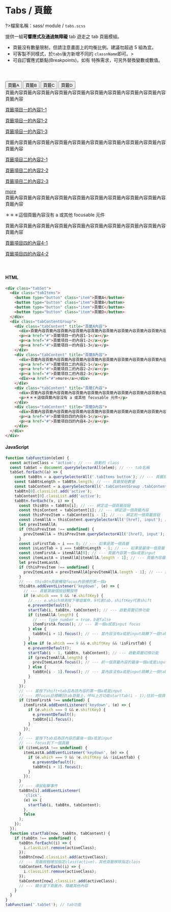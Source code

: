 # Tabs / 頁籤

?>檔案名稱：sass/ module / `tabs.scss`

提供一組**可響應式及通過無障礙** tab 遊走之 tab 頁籤模組。

- 頁籤沒有數量限制，但請注意畫面上的均衡比例。建議勿超過 5 組為宜。
- 可客製不同樣式，於`tabs`後方新增不同的 `classnName`即可。>
- 可自訂響應式斷點(Breakpoints)，如有 特殊需求，可另外替換變數或數值。

<div class="tabSet">
                <div class="tabItems">
                  <button type="button" class="item">頁籤A</button>
                  <button type="button" class="item">頁籤B</button>
                  <button type="button" class="item">頁籤C</button>
                  <button type="button" class="item">頁籤D</button>
                </div>
                <div class="tabContentGroup">
                  <div class="tabContent" title="頁籤A內容">
                    <div>頁籤內容頁籤內容頁籤內容頁籤內容頁籤內容頁籤內容頁籤內容頁籤內容頁籤內容頁籤內容</div>
                    <p><a href="#">頁籤項目一的內容1-1</a></p>
                    <p><a href="#">頁籤項目一的內容1-2</a></p>
                    <p><a href="#">頁籤項目一的內容1-3</a></p>
                  </div>
                  <div class="tabContent" title="頁籤B內容">
                    <div>頁籤內容頁籤內容頁籤內容頁籤內容頁籤內容頁籤內容頁籤內容頁籤內容頁籤內容頁籤內容</div>
                    <p><a href="#">頁籤項目二的內容2-1</a></p>
                    <p><a href="#">頁籤項目二的內容2-2</a></p>
                    <p><a href="#">頁籤項目二的內容2-3</a></p>
                    <div><a href="#">more</a></div>
                  </div>
                  <div class="tabContent" title="頁籤C內容">
                    <div>頁籤內容頁籤內容頁籤內容頁籤內容頁籤內容頁籤內容頁籤內容頁籤內容頁籤內容頁籤內容</div>
                    <p>＊＊＊這個頁籤內容沒有 a 或其他 focusable 元件</p>
                  </div>
                  <div class="tabContent" title="頁籤D內容">
                    <div>頁籤內容頁籤內容頁籤內容頁籤內容頁籤內容頁籤內容頁籤內容頁籤內容頁籤內容頁籤內容</div>
                    <p><a href="#">頁籤項目四的內容4-1</a></p>
                    <p><a href="#">頁籤項目四的內容4-2</a></p>
                  </div>
                </div>
              </div>

<!-- tabs:start -->

#### **HTML**

```html
<div class="tabSet">
  <div class="tabItems">
    <button type="button" class="item">頁籤A</button>
    <button type="button" class="item">頁籤B</button>
    <button type="button" class="item">頁籤C</button>
    <button type="button" class="item">頁籤D</button>
  </div>
  <div class="tabContentGroup">
    <div class="tabContent" title="頁籤A內容">
      <div>頁籤內容頁籤內容頁籤內容頁籤內容頁籤內容頁籤內容頁籤內容頁籤內容頁籤內容頁籤內容</div>
      <p><a href="#">頁籤項目一的內容1-1</a></p>
      <p><a href="#">頁籤項目一的內容1-2</a></p>
      <p><a href="#">頁籤項目一的內容1-3</a></p>
    </div>
    <div class="tabContent" title="頁籤B內容">
      <div>頁籤內容頁籤內容頁籤內容頁籤內容頁籤內容頁籤內容頁籤內容頁籤內容頁籤內容頁籤內容</div>
      <p><a href="#">頁籤項目二的內容2-1</a></p>
      <p><a href="#">頁籤項目二的內容2-2</a></p>
      <p><a href="#">頁籤項目二的內容2-3</a></p>
      <div><a href="#">more</a></div>
    </div>
    <div class="tabContent" title="頁籤C內容">
      <div>頁籤內容頁籤內容頁籤內容頁籤內容頁籤內容頁籤內容頁籤內容頁籤內容頁籤內容頁籤內容</div>
      <p>＊＊＊這個頁籤內容沒有 a 或其他 focusable 元件</p>
    </div>
    <div class="tabContent" title="頁籤D內容">
      <div>頁籤內容頁籤內容頁籤內容頁籤內容頁籤內容頁籤內容頁籤內容頁籤內容頁籤內容頁籤內容</div>
      <p><a href="#">頁籤項目四的內容4-1</a></p>
      <p><a href="#">頁籤項目四的內容4-2</a></p>
    </div>
  </div>
</div>
```

#### **JavaScript**

```javascript
function tabFunction(elem) {
  const activeClass = 'active'; // --- 啟動的 class
  const tabSet = document.querySelectorAll(elem); // --- tab名稱
  tabSet.forEach((a) => {
    const tabBtn = a.querySelectorAll('.tabItems button'); // --- 頁籤按鈕
    const tabBtnLength = tabBtn.length; // --- 頁籤按鈕數量
    const tabContent = a.querySelectorAll('.tabContentGroup .tabContent'); // --- 頁籤內容
    tabBtn[0].classList.add('active');
    tabContent[0].classList.add('active');
    tabBtn.forEach((v, i) => {
      const thisBtn = tabBtn[i]; // --- 綁定這一個頁籤按鈕
      const thisContent = tabContent[i]; // --- 綁定這一個頁籤內容
      const thisPrevItem = tabContent[i - 1]; // --- 綁定前一個頁籤按鈕
      const itemAllA = thisContent.querySelectorAll('[href], input'); // --- 這一個頁籤內容所有a和input項目
      let prevItemAllA;
      if (thisPrevItem !== undefined) {
        prevItemAllA = thisPrevItem.querySelectorAll('[href], input'); // --- 前一個頁籤內容所有a和input項目
      }
      const isFirstTab = i === 0; // --- 如果是第一個頁籤
      const isLastTab = i === tabBtnLength - 1; // --- 如果是最後一個頁籤
      const itemFirstA = itemAllA[0]; // --- 頁籤內容第一個a或是input
      const itemLastA = itemAllA[itemAllA.length - 1]; // --- 頁籤內容最後一個a或是input
      let prevItemLastA;
      if (thisPrevItem !== undefined) {
        prevItemLastA = prevItemAllA[prevItemAllA.length - 1]; // --- 前一個頁籤的最後一個a或是input
      }
      // --- thisBtn頁籤觸發focus內容裡的第一個a
      thisBtn.addEventListener('keydown', (e) => {
        // --- 頁籤第幾個按鈕觸發時
        if (e.which === 9 && !e.shiftKey) {
          // --- e.which偵測按下哪個案件，9代表tab，shiftKey代表shift
          e.preventDefault();
          startTab(i, tabBtn, tabContent); // --- 啟動頁籤切換功能
          if (itemAllA.length) {
            // --- type number = true，0是false
            itemFirstA.focus(); // --- 第一個a或是input focus
          } else {
            tabBtn[i + 1].focus(); // --- 當內容沒有a或是input跳轉下一個tab
          }
        } else if (e.which === 9 && e.shiftKey && !isFirstTab) {
          e.preventDefault();
          startTab(i - 1, tabBtn, tabContent); // --- 啟動頁籤切換功能
          if (prevItemAllA.length) {
            prevItemLastA.focus(); // --- 前一個頁籤內容的最後一個a或是input focus
          } else {
            tabBtn[i - 1].focus(); // --- 當內容沒有a或是input跳轉上一個tab
          }
        }
      });
      // --- 當按下shift+tab且為該內容的第一個a或是input
      // --- 將focus目標轉回tab頁籤上，呼叫上方功能startTab(i - 1);往前一個頁籤
      if (itemFirstA !== undefined) {
        itemFirstA.addEventListener('keydown', (e) => {
          if (e.which === 9 && e.shiftKey) {
            e.preventDefault();
            tabBtn[i].focus();
          }
        });
      }
      // --- 當按下tab且為該內容的最後一個a或是input
      // --- focus到下一個頁籤
      if (itemLastA !== undefined) {
        itemLastA.addEventListener('keydown', (e) => {
          if (e.which === 9 && !e.shiftKey && !isLastTab) {
            e.preventDefault();
            tabBtn[i + 1].focus();
          }
        });
      }
      // --- 滑鼠點擊事件
      tabBtn[i].addEventListener(
        'click',
        (e) => {
          startTab(i, tabBtn, tabContent);
        },
        false
      );
    });
  });
  function startTab(now, tabBtn, tabContent) {
    if (tabBtn !== undefined) {
      tabBtn.forEach((i) => {
        i.classList.remove(activeClass);
      });
      tabBtn[now].classList.add(activeClass);
      // --- 頁籤按鈕增加指定class(active)，其他頁籤移除指定class
      tabContent.forEach((i) => {
        i.classList.remove(activeClass);
      });
      tabContent[now].classList.add(activeClass);
      // --- 顯示當下頁籤內，隱藏其他內容
    }
  }
}
tabFunction('.tabSet'); // tab功能
```

<!-- tabs:end -->

<link rel="stylesheet" href="https://hywebu00.github.io/HyUI_v4.0/css/style.css" />
<style>
  .tabSet{
    margin:4em 0;
  }
</style>
<script>
  function tabFunction(elem) {
  const activeClass = 'active'; // --- 啟動的 class
  const tabSet = document.querySelectorAll(elem); // --- tab名稱
  tabSet.forEach((a) => {
    const tabBtn = a.querySelectorAll('.tabItems button'); // --- 頁籤按鈕
    const tabBtnLength = tabBtn.length; // --- 頁籤按鈕數量
    const tabContent = a.querySelectorAll('.tabContentGroup .tabContent'); // --- 頁籤內容
    tabBtn[0].classList.add('active');
    tabContent[0].classList.add('active');
    tabBtn.forEach((v, i) => {
      const thisBtn = tabBtn[i]; // --- 綁定這一個頁籤按鈕
      const thisContent = tabContent[i]; // --- 綁定這一個頁籤內容
      const thisPrevItem = tabContent[i - 1]; // --- 綁定前一個頁籤按鈕
      const itemAllA = thisContent.querySelectorAll('[href], input'); // --- 這一個頁籤內容所有a和input項目
      let prevItemAllA;
      if (thisPrevItem !== undefined) {
        prevItemAllA = thisPrevItem.querySelectorAll('[href], input'); // --- 前一個頁籤內容所有a和input項目
      }
      const isFirstTab = i === 0; // --- 如果是第一個頁籤
      const isLastTab = i === tabBtnLength - 1; // --- 如果是最後一個頁籤
      const itemFirstA = itemAllA[0]; // --- 頁籤內容第一個a或是input
      const itemLastA = itemAllA[itemAllA.length - 1]; // --- 頁籤內容最後一個a或是input
      let prevItemLastA;
      if (thisPrevItem !== undefined) {
        prevItemLastA = prevItemAllA[prevItemAllA.length - 1]; // --- 前一個頁籤的最後一個a或是input
      }
      // --- thisBtn頁籤觸發focus內容裡的第一個a
      thisBtn.addEventListener('keydown', (e) => {
        // --- 頁籤第幾個按鈕觸發時
        if (e.which === 9 && !e.shiftKey) {
          // --- e.which偵測按下哪個案件，9代表tab，shiftKey代表shift
          e.preventDefault();
          startTab(i, tabBtn, tabContent); // --- 啟動頁籤切換功能
          if (itemAllA.length) {
            // --- type number = true，0是false
            itemFirstA.focus(); // --- 第一個a或是input focus
          } else {
            tabBtn[i + 1].focus(); // --- 當內容沒有a或是input跳轉下一個tab
          }
        } else if (e.which === 9 && e.shiftKey && !isFirstTab) {
          e.preventDefault();
          startTab(i - 1, tabBtn, tabContent); // --- 啟動頁籤切換功能
          if (prevItemAllA.length) {
            prevItemLastA.focus(); // --- 前一個頁籤內容的最後一個a或是input focus
          } else {
            tabBtn[i - 1].focus(); // --- 當內容沒有a或是input跳轉上一個tab
          }
        }
      });
      // --- 當按下shift+tab且為該內容的第一個a或是input
      // --- 將focus目標轉回tab頁籤上，呼叫上方功能startTab(i - 1);往前一個頁籤
      if (itemFirstA !== undefined) {
        itemFirstA.addEventListener('keydown', (e) => {
          if (e.which === 9 && e.shiftKey) {
            e.preventDefault();
            tabBtn[i].focus();
          }
        });
      }
      // --- 當按下tab且為該內容的最後一個a或是input
      // --- focus到下一個頁籤
      if (itemLastA !== undefined) {
        itemLastA.addEventListener('keydown', (e) => {
          if (e.which === 9 && !e.shiftKey && !isLastTab) {
            e.preventDefault();
            tabBtn[i + 1].focus();
          }
        });
      }
      // --- 滑鼠點擊事件
      tabBtn[i].addEventListener(
        'click',
        (e) => {
          startTab(i, tabBtn, tabContent);
        },
        false
      );
    });
  });
  function startTab(now, tabBtn, tabContent) {
    if (tabBtn !== undefined) {
      tabBtn.forEach((i) => {
        i.classList.remove(activeClass);
      });
      tabBtn[now].classList.add(activeClass);
      // --- 頁籤按鈕增加指定class(active)，其他頁籤移除指定class
      tabContent.forEach((i) => {
        i.classList.remove(activeClass);
      });
      tabContent[now].classList.add(activeClass);
      // --- 顯示當下頁籤內，隱藏其他內容
    }
}
}
tabFunction('.tabSet'); // tab功能
</script>
